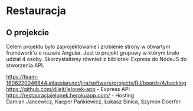 # Restauracja

## O projekcie 
Celem projektu było zaprojektowanie i zrobienie strony w otwartym framework'u o nazwie Angular. Jest to projekt grupowy w którym brało udział 4 osoby. 
Skorzystaliśmy również z biblioteki Express do NodeJS do stworzenia API. 

https://team-1606220046844.atlassian.net/jira/software/projects/RJ/boards/4/backlog \
https://github.com/dilejt/jelonek-app - Express API \
https://restauracjajelonek.herokuapp.com/ - Hosting \
Damian Jancewicz, Kacper Pańkiewicz, Łukasz Sinica, Szymon Doerfer
